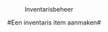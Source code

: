 <properties>
	<page>
		<title>Inventarisbeheer</title>
	</page>
	<menu>
		<position>Inventarisbeheer 
		<title>Introductie</title>
	</menu>
</properties>

#Een inventaris item aanmaken#
<description>

